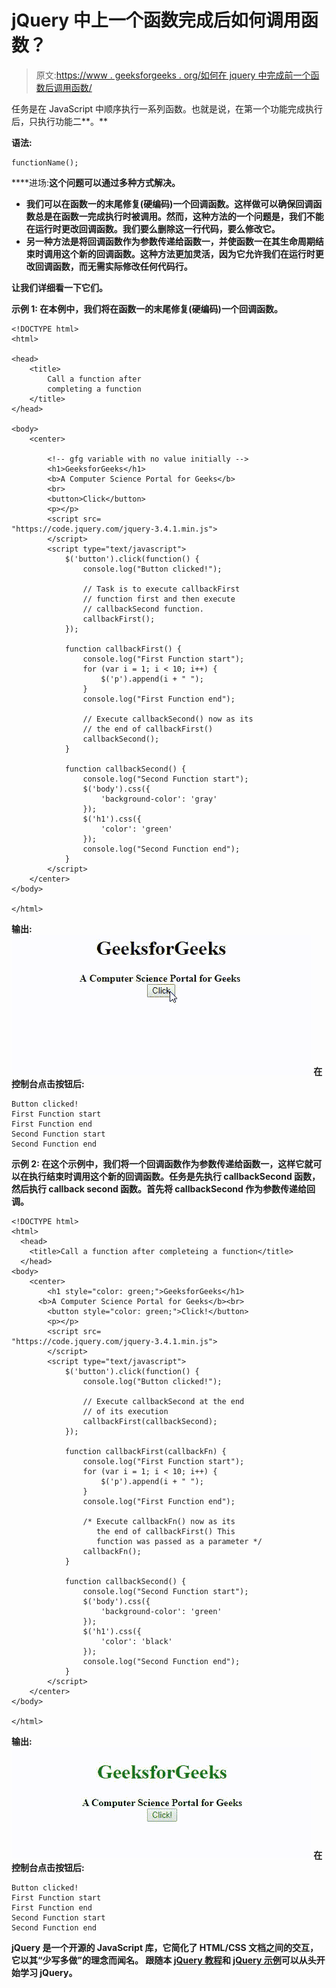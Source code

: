 # jQuery 中上一个函数完成后如何调用函数？

> 原文:[https://www . geeksforgeeks . org/如何在 jquery 中完成前一个函数后调用函数/](https://www.geeksforgeeks.org/how-to-call-functions-after-previous-function-is-completed-in-jquery/)

任务是在 JavaScript 中顺序执行一系列函数。也就是说，在第一个功能完成执行后，只执行功能二**。**

****语法:****

```
functionName();
```

****进场:**这个问题可以通过多种方式解决。**

*   **我们可以在函数一的末尾修复(硬编码)一个回调函数。这样做可以确保回调函数总是在函数一完成执行时被调用。然而，这种方法的一个问题是，我们不能在运行时更改回调函数。我们要么删除这一行代码，要么修改它。**
*   **另一种方法是将回调函数作为参数传递给函数一，并使函数一在其生命周期结束时调用这个新的回调函数。这种方法更加灵活，因为它允许我们在运行时更改回调函数，而无需实际修改任何代码行。**

**让我们详细看一下它们。**

****示例 1:** 在本例中，我们将在函数一的末尾修复(硬编码)一个回调函数。**

```
<!DOCTYPE html>
<html>

<head>
    <title>
        Call a function after
        completing a function
    </title>
</head>

<body>
    <center>

        <!-- gfg variable with no value initially -->
        <h1>GeeksforGeeks</h1>
        <b>A Computer Science Portal for Geeks</b>
        <br>
        <button>Click</button>
        <p></p>
        <script src=
"https://code.jquery.com/jquery-3.4.1.min.js">
        </script>
        <script type="text/javascript">
            $('button').click(function() {
                console.log("Button clicked!");

                // Task is to execute callbackFirst
                // function first and then execute
                // callbackSecond function.
                callbackFirst();
            });

            function callbackFirst() {
                console.log("First Function start");
                for (var i = 1; i < 10; i++) {
                    $('p').append(i + " ");
                }
                console.log("First Function end");

                // Execute callbackSecond() now as its
                // the end of callbackFirst()
                callbackSecond();
            }

            function callbackSecond() {
                console.log("Second Function start");
                $('body').css({
                    'background-color': 'gray'
                });
                $('h1').css({
                    'color': 'green'
                });
                console.log("Second Function end");
            }
        </script>
    </center>
</body>

</html>
```

****输出:**
![](img/d446a60d209de89f125aa5d700c520dc.png)
**在控制台点击按钮后:****

```
Button clicked!
First Function start
First Function end
Second Function start
Second Function end
```

****示例 2:** 在这个示例中，我们将一个回调函数作为参数传递给函数一，这样它就可以在执行结束时调用这个新的回调函数。任务是先执行 callbackSecond 函数，然后执行 callback second 函数。首先将 callbackSecond 作为参数传递给回调。**

```
<!DOCTYPE html>
<html>
  <head>
    <title>Call a function after completeing a function</title>
  </head>
<body>
    <center>
        <h1 style="color: green;">GeeksforGeeks</h1>
      <b>A Computer Science Portal for Geeks</b><br>
        <button style="color: green;">Click!</button>
        <p></p>
        <script src=
"https://code.jquery.com/jquery-3.4.1.min.js">
        </script>
        <script type="text/javascript">
            $('button').click(function() {
                console.log("Button clicked!");

                // Execute callbackSecond at the end
                // of its execution
                callbackFirst(callbackSecond);
            });

            function callbackFirst(callbackFn) {
                console.log("First Function start");
                for (var i = 1; i < 10; i++) {
                    $('p').append(i + " ");
                }
                console.log("First Function end");

                /* Execute callbackFn() now as its
                   the end of callbackFirst() This 
                   function was passed as a parameter */
                callbackFn();
            }

            function callbackSecond() {
                console.log("Second Function start");
                $('body').css({
                    'background-color': 'green'
                });
                $('h1').css({
                    'color': 'black'
                });
                console.log("Second Function end");
            }
        </script>
    </center>
</body>

</html>
```

****输出:**
![](img/32a3361f9b8dc0aec01872b22cab7636.png)
**在控制台点击按钮后:****

```
Button clicked!
First Function start
First Function end
Second Function start
Second Function end
```

**jQuery 是一个开源的 JavaScript 库，它简化了 HTML/CSS 文档之间的交互，它以其“少写多做”的理念而闻名。
跟随本 [jQuery 教程](https://www.geeksforgeeks.org/jquery-tutorials/)和 [jQuery 示例](https://www.geeksforgeeks.org/jquery-examples/)可以从头开始学习 jQuery。**